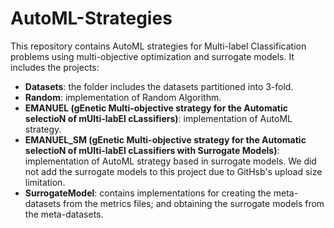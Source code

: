 # AutoML-Strategies

This repository contains AutoML strategies for Multi-label Classification problems using multi-objective optimization and surrogate models. It includes the projects:
* **Datasets**: the folder includes the datasets partitioned into 3-fold.
* **Random**: implementation of Random Algorithm.
* **EMANUEL (gEnetic Multi-objective strategy for the Automatic selectioN of mUlti-labEl cLassifiers)**: implementation of AutoML strategy.
* **EMANUEL_SM (gEnetic Multi-objective strategy for the Automatic selectioN of mUlti-labEl cLassifiers with Surrogate Models)**: implementation of AutoML strategy based in surrogate models. We did not add the surrogate models to this project due to GitHsb's upload size limitation.
* **SurrogateModel**: contains implementations for creating the meta-datasets from the metrics files; and obtaining the surrogate models from the meta-datasets.
